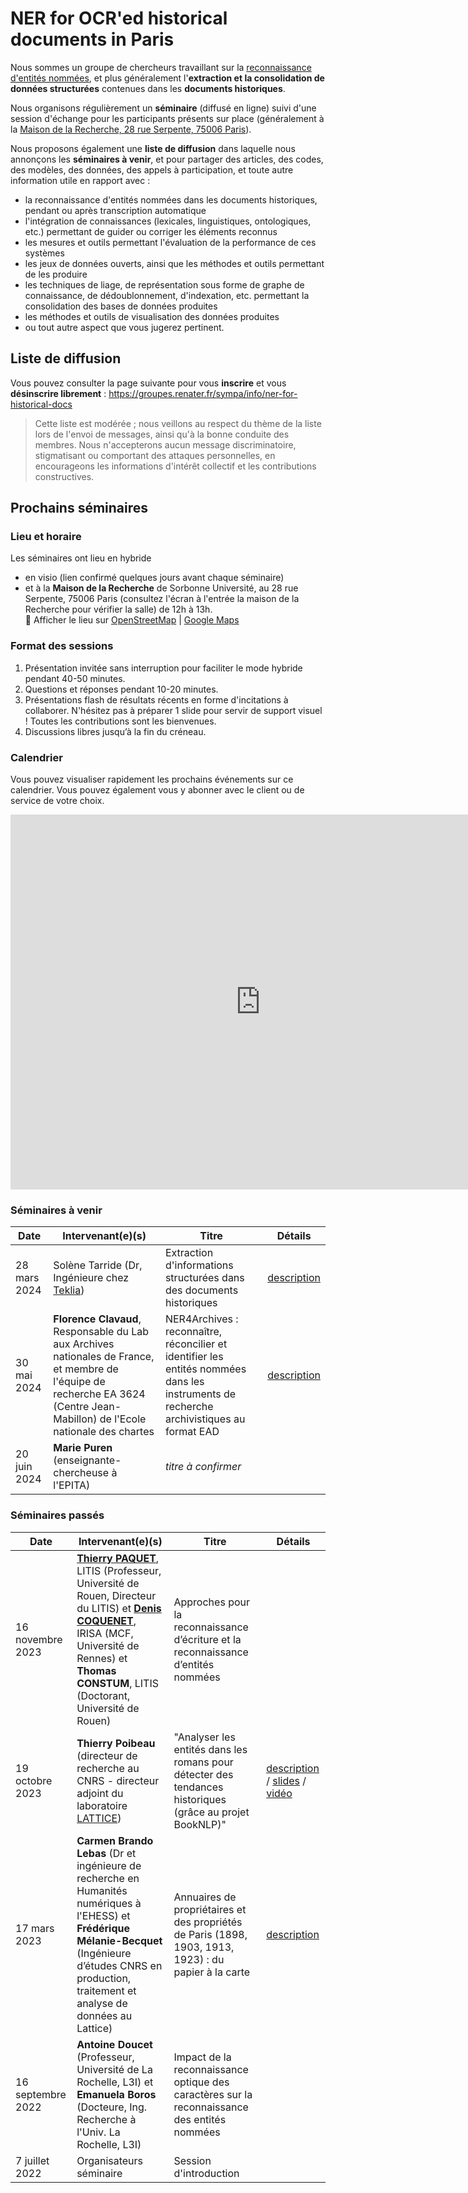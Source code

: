 # NER for OCR'ed historical documents in Paris

Nous sommes un groupe de chercheurs travaillant sur la [reconnaissance d'entités nommées](https://en.wikipedia.org/wiki/Named-entity_recognition), et plus généralement l'**extraction et la consolidation de données structurées** contenues dans les **documents historiques**.

Nous organisons régulièrement un **séminaire** (diffusé en ligne) suivi d'une session d'échange pour les participants présents sur place (généralement à la [Maison de la Recherche, 28 rue Serpente, 75006 Paris](https://www.openstreetmap.org/node/5583148549)).

Nous proposons également une **liste de diffusion** dans laquelle nous annonçons les **séminaires à venir**, et pour partager des articles, des codes, des modèles, des données, des appels à participation, et toute autre information utile en rapport avec :

- la reconnaissance d'entités nommées dans les documents historiques, pendant ou après transcription automatique
- l'intégration de connaissances (lexicales, linguistiques, ontologiques, etc.) permettant de guider ou corriger les éléments reconnus
- les mesures et outils permettant l'évaluation de la performance de ces systèmes
- les jeux de données ouverts, ainsi que les méthodes et outils permettant de les produire
- les techniques de liage, de représentation sous forme de graphe de connaissance, de dédoublonnement, d'indexation, etc. permettant la consolidation des bases de données produites
- les méthodes et outils de visualisation des données produites
- ou tout autre aspect que vous jugerez pertinent.


## Liste de diffusion

Vous pouvez consulter la page suivante pour vous **inscrire** et vous **désinscrire librement** : <https://groupes.renater.fr/sympa/info/ner-for-historical-docs>

> Cette liste est modérée ; nous veillons au respect du thème de la liste lors de l'envoi de messages, ainsi qu'à la bonne conduite des membres. Nous n'accepterons aucun message discriminatoire, stigmatisant ou comportant des attaques personnelles, en encourageons les informations d'intérêt collectif et les contributions constructives.


## Prochains séminaires

### Lieu et horaire
Les séminaires ont lieu en hybride

- en visio (lien confirmé quelques jours avant chaque séminaire)
- et à la **Maison de la Recherche** de Sorbonne Université, au 28 rue Serpente, 75006 Paris (consultez l'écran à l'entrée la maison de la Recherche pour vérifier la salle) de 12h à 13h.  
📍 Afficher le lieu sur [OpenStreetMap](https://www.openstreetmap.org/node/5583148549) | [Google Maps](https://maps.app.goo.gl/dtYSTtkUp3UxbDkq8)

### Format des sessions

1. Présentation invitée sans interruption pour faciliter le mode hybride pendant 40-50 minutes. 
2. Questions et réponses pendant 10-20 minutes. 
3. Présentations flash de résultats récents en forme d'incitations à collaborer. N'hésitez pas à préparer 1 slide pour servir de support visuel ! Toutes les contributions sont les bienvenues. 
4. Discussions libres jusqu’à la fin du créneau. 

###  Calendrier
Vous pouvez visualiser rapidement les prochains événements sur ce calendrier. Vous pouvez également vous y abonner avec le client ou de service de votre choix.
<iframe src="https://calendar.google.com/calendar/embed?src=c_e18225cb33bf2dac7b2b38cc05452690daa401dc96d08fc9bd68eb9d96671238%40group.calendar.google.com&ctz=Europe%2FParis" style="border: 0" width="800" height="600" frameborder="0" scrolling="no"></iframe>

### Séminaires à venir

| Date | Intervenant(e)(s) | Titre  | Détails |
|----------|-------|----------|----------|
| 28 mars 2024 | Solène Tarride (Dr, Ingénieure chez [Teklia](https://teklia.com/)) | Extraction d'informations structurées dans des documents historiques | [description](./seminar-20240328-tarride.md) |
| 30 mai 2024 | **Florence Clavaud**, Responsable du Lab aux Archives nationales de France, et membre de l'équipe de recherche EA 3624 (Centre Jean-Mabillon) de l'Ecole nationale des chartes | NER4Archives : reconnaître, réconcilier et identifier les entités nommées dans les instruments de recherche archivistiques au format EAD | [description](./seminar-20240530-clavaud.md) |
| 20 juin 2024 | **Marie Puren** (enseignante-chercheuse à l'EPITA) | *titre à confirmer* |  |

### Séminaires passés

| Date | Intervenant(e)(s) | Titre  | Détails |
|----------|-------|----------|----------|
| 16 novembre 2023 | [**Thierry PAQUET**](https://pagesperso.litislab.fr/tpaquet/), LITIS (Professeur, Université de Rouen, Directeur du LITIS) et [**Denis COQUENET**](https://factodeeplearning.github.io/), IRISA (MCF, Université de Rennes) et **Thomas CONSTUM**, LITIS (Doctorant, Université de Rouen) | Approches pour la reconnaissance d’écriture et la reconnaissance d’entités nommées | |
| 19 octobre 2023 | **Thierry Poibeau** (directeur de recherche au CNRS - directeur adjoint du laboratoire [LATTICE](https://www.lattice.cnrs.fr/membres/direction/thierry-poibeau/)) | "Analyser les entités dans les romans pour détecter des tendances historiques (grâce au projet BookNLP)" | [description](./seminar-20231019-poibeau.md) / [slides](./ressources/20231019-T-Poibeau-slides-bookNLP-Sorbonne.pdf) / [vidéo](https://filesender.renater.fr/?s=download&token=2901d544-1c37-4a8c-b9c9-3a33c9161603) |
| 17 mars 2023 | **Carmen Brando Lebas** (Dr et ingénieure de recherche en Humanités numériques à l'EHESS) et **Frédérique Mélanie-Becquet** (Ingénieure d’études CNRS en production, traitement et analyse de données au Lattice) | Annuaires de propriétaires et des propriétés de Paris (1898, 1903, 1913, 1923) : du papier à la carte | [description](./seminar-20230317-brando-melanie.md) |
| 16 septembre 2022 | **Antoine Doucet** (Professeur, Université de La Rochelle, L3I) et **Emanuela Boros** (Docteure, Ing. Recherche à l'Univ. La Rochelle, L3I) |  Impact de la reconnaissance optique des caractères sur la reconnaissance des entités nommées | |
| 7 juillet 2022 | Organisateurs séminaire | Session d'introduction |  |


